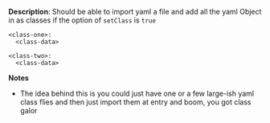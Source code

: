 __Description__: Should be able to import yaml a file and add all the yaml Object in as classes if the option of `setClass` is `true`


```
<class-one>:
  <class-data>

<class-two>:
  <class-data>
```

__Notes__

+ The idea behind this is you could just have one or a few large-ish yaml class flies and then just import them at entry and boom, you got class galor